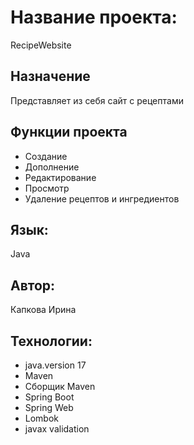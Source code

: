 # Название проекта:

RecipeWebsite
## Назначение

Представляет из себя сайт с рецептами

## Функции проекта
- Создание
- Дополнение
- Редактирование
- Просмотр
- Удаление рецептов и ингредиентов
## Язык:
Java

## Автор:
Капкова Ирина

## Технологии:

- java.version 17
- Maven
- Сборщик Maven
- Spring Boot
- Spring Web
- Lombok
- javax validation
